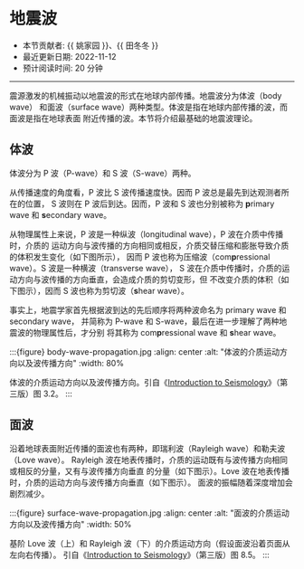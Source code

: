 # 地震波

- 本节贡献者: {{ 姚家园 }}、{{ 田冬冬 }}
- 最近更新日期: 2022-11-12
- 预计阅读时间: 20 分钟

---

震源激发的机械振动以地震波的形式在地球内部传播。地震波分为体波（body wave）
和面波（surface wave）两种类型。体波是指在地球内部传播的波，而面波是指在地球表面
附近传播的波。本节将介绍最基础的地震波理论。

## 体波

体波分为 P 波（P-wave）和 S 波（S-wave）两种。

从传播速度的角度看，P 波比 S 波传播速度快。因而 P 波总是最先到达观测者所在的位置，
S 波则在 P 波后到达。因而，P 波和 S 波也分别被称为 **p**rimary wave 和 **s**econdary wave。

从物理属性上来说，P 波是一种纵波（longitudinal wave），P 波在介质中传播时，介质的
运动方向与波传播的方向相同或相反，介质交替压缩和膨胀导致介质的体积发生变化（如下图所示），
因而 P 波也称为压缩波（com**p**ressional wave）。S 波是一种横波（transverse wave），
S 波在介质中传播时，介质的运动方向与波传播的方向垂直，会造成介质的剪切变形，但
不改变介质的体积（如下图示），因而 S 波也称为剪切波（**s**hear wave）。

事实上，地震学家首先根据波到达的先后顺序将两种波命名为 primary wave 和 secondary wave，
并简称为 P-wave 和 S-wave，最后在进一步理解了两种地震波的物理属性后，才分别
将其称为 com**p**ressional wave 和 **s**hear wave。

:::{figure} body-wave-propagation.jpg
:align: center
:alt: "体波的介质运动方向以及波传播方向"
:width: 80%

体波的介质运动方向以及波传播方向。引自《[Introduction to Seismology]》（第三版）图 3.2。
:::

## 面波

沿着地球表面附近传播的面波也有两种，即瑞利波（Rayleigh wave）和勒夫波（Love wave）。
Rayleigh 波在地表传播时，介质的运动既有与波传播方向相同或相反的分量，又有与波传播方向垂直
的分量（如下图示）。Love 波在地表传播时，介质的运动方向与波传播方向垂直（如下图示）。
面波的振幅随着深度增加会剧烈减少。

:::{figure} surface-wave-propagation.jpg
:align: center
:alt: "面波的介质运动方向以及波传播方向"
:width: 50%

基阶 Love 波（上）和 Rayleigh 波（下）的介质运动方向（假设面波沿着页面从左向右传播）。
引自《[Introduction to Seismology]》（第三版）图 8.5。
:::

[introduction to seismology]: https://www.cambridge.org/us/academic/subjects/earth-and-environmental-science/solid-earth-geophysics/introduction-seismology-3rd-edition?format=HB&isbn=9781316635742
